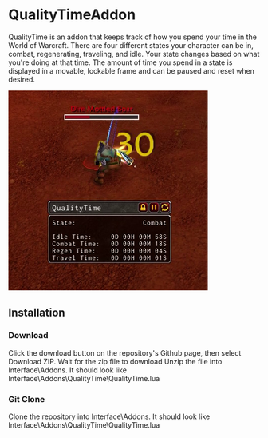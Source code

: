 # QualityTimeAddon
QualityTime is an addon that keeps track of how you spend your time in the World of Warcraft. There are four different states your character can be in, combat, regenerating, traveling, and idle. Your state changes based on what you're doing at that time. The amount of time you spend in a state is displayed in a movable, lockable frame and can be paused and reset when desired.

![alt text](Images/CurseImage.png)

## Installation
### Download
Click the download button on the repository's Github page, then select Download ZIP.
Wait for the zip file to download
Unzip the file into Interface\Addons.
It should look like Interface\Addons\QualityTime\QualityTime.lua
### Git Clone
Clone the repository into Interface\Addons.
It should look like Interface\Addons\QualityTime\QualityTime.lua
